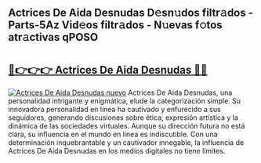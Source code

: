 ## Actrices De Aida Desnudas D𝚎sn𝚞dos filtr𝚊dos - Parts-5Az Vid𝚎os filtr𝚊dos - N𝚞evas f𝚘tos atr𝚊ctivas qPOSO

# <h2><a href="http://mb4uiya.tromn.icu/?c=Actrices+De+Aida+Desnudas">🔗👉👉👉 Actrices De Aida Desnudas 🔗🔗</a></h2>

[![Actrices De Aida Desnudas nuevo](https://i.imgur.com/pEAQMta.gif)](http://mb4uiya.tromn.icu/?c=Actrices+De+Aida+Desnudas)
Actrices De Aida Desnudas, una personalidad intrigante y enigmática, elude la categorización simple. Su innovadora personalidad en línea ha cautivado y enfurecido a sus seguidores, generando discusiones sobre ética, expresión artística y la dinámica de las sociedades virtuales. Aunque su dirección futura no está clara, su influencia en el mundo en línea es indiscutible. Con una determinación inquebrantable y un cautivador innegable, la influencia de Actrices De Aida Desnudas en los medios digitales no tiene límites.
